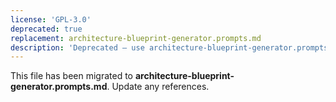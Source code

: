 ```yaml
---
license: 'GPL-3.0'
deprecated: true
replacement: architecture-blueprint-generator.prompts.md
description: 'Deprecated – use architecture-blueprint-generator.prompts.md instead.'
---
```


This file has been migrated to **architecture-blueprint-generator.prompts.md**. Update any references.
